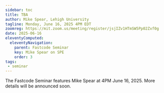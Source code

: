 ```yaml
---
sidebar: toc
title: TBA
author: Mike Spear, Lehigh University
tagline: Monday, June 16, 2025 4PM EDT
zoomreg: https://mit.zoom.us/meeting/register/jsjIZv1HTmSW5Pp02Zxf0g
date: 2025-06-16
eleventyComputed:
  eleventyNavigation:
    parent: Fastcode Seminar
    key: Mike Spear on SPE
    order: 3
tags:
 - seminar
---
```


The Fastcode Seminar features Mike Spear at 4PM June 16, 2025. More details will be announced soon.
